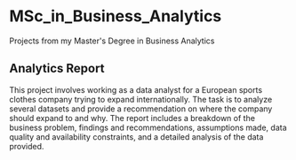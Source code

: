 # MSc_in_Business_Analytics
Projects from my Master's Degree in Business Analytics

## Analytics Report
This project involves working as a data analyst for a European sports clothes company trying to expand internationally. The task is to analyze several datasets and provide a recommendation on where the company should expand to and why. The report includes a breakdown of the business problem, findings and recommendations, assumptions made, data quality and availability constraints, and a detailed analysis of the data provided. 
